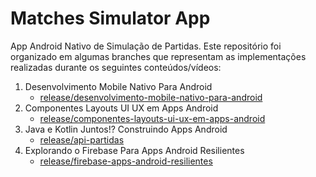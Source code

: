 # Matches Simulator App

App Android Nativo de Simulação de Partidas. Este repositório foi organizado em algumas branches que representam as implementações realizadas durante os seguintes conteúdos/vídeos:

1. Desenvolvimento Mobile Nativo Para Android
     - [release/desenvolvimento-mobile-nativo-para-android](https://github.com/LimaRubson/matches-simulator-apps/tree/release/desenvolvimento-mobile-nativo-para-android)
2. Componentes Layouts UI UX em Apps Android
     - [release/componentes-layouts-ui-ux-em-apps-android](https://github.com/LimaRubson/matches-simulator-apps/tree/release/componentes-layouts-ui-ux-em-apps-android)
3. Java e Kotlin Juntos!? Construindo Apps Android
     - [release/api-partidas](https://github.com/LimaRubson/matches-simulator-apps/tree/release/api-partidas)
4. Explorando o Firebase Para Apps Android Resilientes
     - [release/firebase-apps-android-resilientes](https://github.com/LimaRubson/matches-simulator-apps/tree/release/firebase-apps-android-resilientes)

